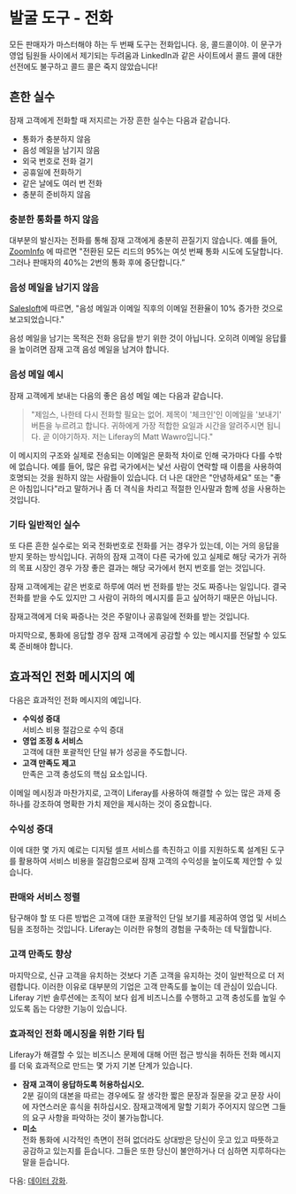 # 발굴 도구 - 전화

모든 판매자가 마스터해야 하는 두 번째 도구는 전화입니다. 응, 콜드콜이야. 이 문구가 영업 팀원들 사이에서 제기되는 두려움과 LinkedIn과 같은 사이트에서 콜드 콜에 대한 선전에도 불구하고 콜드 콜은 죽지 않았습니다!

## 흔한 실수

잠재 고객에게 전화할 때 저지르는 가장 흔한 실수는 다음과 같습니다.

* 통화가 충분하지 않음
* 음성 메일을 남기지 않음
* 외국 번호로 전화 걸기
* 공휴일에 전화하기
* 같은 날에도 여러 번 전화
* 충분히 준비하지 않음

### 충분한 통화를 하지 않음

대부분의 발신자는 전화를 통해 잠재 고객에게 충분히 끈질기지 않습니다. 예를 들어, [ZoomInfo](https://pipeline.zoominfo.com/sales/sales-follow-up-statistics) 에 따르면 "전환된 모든 리드의 95%는 여섯 번째 통화 시도에 도달합니다. 그러나 판매자의 40%는 2번의 통화 후에 중단합니다.”

### 음성 메일을 남기지 않음

[Salesloft](https://salesloft.com/resources/blog/5-prospect-channels-your-sales-process-needs/)에 따르면, "음성 메일과 이메일 직후의 이메일 전환율이 10% 증가한 것으로 보고되었습니다."

음성 메일을 남기는 목적은 전화 응답을 받기 위한 것이 아닙니다. 오히려 이메일 응답률을 높이려면 잠재 고객 음성 메일을 남겨야 합니다.

### 음성 메일 예시

잠재 고객에게 보내는 다음의 좋은 음성 메일 예는 다음과 같습니다.

> "제임스, 나한테 다시 전화할 필요는 없어. 제목이 '체크인'인 이메일을 '보내기' 버튼을 누르려고 합니다. 귀하에게 가장 적합한 요일과 시간을 알려주시면 됩니다. 곧 이야기하자. 저는 Liferay의 Matt Wawro입니다."

이 메시지의 구조와 실제로 전송되는 이메일은 문화적 차이로 인해 국가마다 다를 수밖에 없습니다. 예를 들어, 많은 유럽 국가에서는 낯선 사람이 연락할 때 이름을 사용하여 호명되는 것을 원하지 않는 사람들이 있습니다. 더 나은 대안은 "안녕하세요" 또는 "좋은 아침입니다"라고 말하거나 좀 더 격식을 차리고 적절한 인사말과 함께 성을 사용하는 것입니다.

### 기타 일반적인 실수

또 다른 흔한 실수로는 외국 전화번호로 전화를 거는 경우가 있는데, 이는 거의 응답을 받지 못하는 방식입니다. 귀하의 잠재 고객이 다른 국가에 있고 실제로 해당 국가가 귀하의 목표 시장인 경우 가장 좋은 결과는 해당 국가에서 현지 번호를 얻는 것입니다.

잠재 고객에게는 같은 번호로 하루에 여러 번 전화를 받는 것도 짜증나는 일입니다. 결국 전화를 받을 수도 있지만 그 사람이 귀하의 메시지를 듣고 싶어하기 때문은 아닙니다.

잠재고객에게 더욱 짜증나는 것은 주말이나 공휴일에 전화를 받는 것입니다.

마지막으로, 통화에 응답할 경우 잠재 고객에게 공감할 수 있는 메시지를 전달할 수 있도록 준비해야 합니다.

## 효과적인 전화 메시지의 예

다음은 효과적인 전화 메시지의 예입니다.

* **수익성 증대** \
  서비스 비용 절감으로 수익 증대
* **영업 조정 & 서비스** \
  고객에 대한 포괄적인 단일 뷰가 성공을 주도합니다.
* **고객 만족도 제고** \
  만족은 고객 충성도의 핵심 요소입니다.

이메일 메시징과 마찬가지로, 고객이 Liferay를 사용하여 해결할 수 있는 많은 과제 중 하나를 강조하여 명확한 가치 제안을 제시하는 것이 중요합니다.

### 수익성 증대

이에 대한 몇 가지 예로는 디지털 셀프 서비스를 촉진하고 이를 지원하도록 설계된 도구를 활용하여 서비스 비용을 절감함으로써 잠재 고객의 수익성을 높이도록 제안할 수 있습니다.

### 판매와 서비스 정렬

탐구해야 할 또 다른 방법은 고객에 대한 포괄적인 단일 보기를 제공하여 영업 및 서비스 팀을 조정하는 것입니다. Liferay는 이러한 유형의 경험을 구축하는 데 탁월합니다.

### 고객 만족도 향상

마지막으로, 신규 고객을 유치하는 것보다 기존 고객을 유지하는 것이 일반적으로 더 저렴합니다. 이러한 이유로 대부분의 기업은 고객 만족도를 높이는 데 관심이 있습니다. Liferay 기반 솔루션에는 조직이 보다 쉽게 비즈니스를 수행하고 고객 충성도를 높일 수 있도록 돕는 다양한 기능이 있습니다.

### 효과적인 전화 메시징을 위한 기타 팁

Liferay가 해결할 수 있는 비즈니스 문제에 대해 어떤 접근 방식을 취하든 전화 메시지를 더욱 효과적으로 만드는 몇 가지 기본 단계가 있습니다.

* **잠재 고객이 응답하도록 허용하십시오.** \
  2분 길이의 대본을 따르는 경우에도 잘 생각한 짧은 문장과 질문을 갖고 문장 사이에 자연스러운 휴식을 취하십시오. 잠재고객에게 말할 기회가 주어지지 않으면 그들의 요구 사항을 파악하는 것이 불가능합니다.
* **미소** \
  전화 통화에 시각적인 측면이 전혀 없더라도 상대방은 당신이 웃고 있고 따뜻하고 공감하고 있는지를 듣습니다. 그들은 또한 당신이 불안하거나 더 심하면 지루하다는 말을 듣습니다.

다음: [데이터 강화](./data-enrichment.md). 
